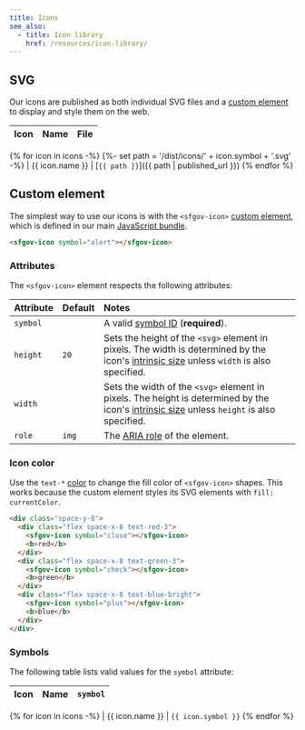 ```yaml
---
title: Icons
see_also:
  - title: Icon library
    href: /resources/icon-library/
---
```


## SVG

Our icons are published as both individual SVG files and a [custom
element](#custom-element) to display and style them on the web.

Icon | Name | File
:--: | :--- | :---
{% for icon in icons -%}
{%- set path = '/dist/icons/' + icon.symbol + '.svg' -%}
<sfgov-icon symbol="{{ icon.symbol }}"></sfgov-icon> | {{ icon.name }} | [`{{ path }}`]({{ path | published_url }})
{% endfor %}

## Custom element

The simplest way to use our icons is with the `<sfgov-icon>` [custom
element], which is defined in our main [JavaScript
bundle](/usage/javascript/).

```html
<sfgov-icon symbol="alert"></sfgov-icon>
```

### Attributes
The `<sfgov-icon>` element respects the following attributes:

Attribute | Default | Notes
:--- | :--- | :---
`symbol` | | A valid [symbol ID](#symbols) (**required**).
`height` | `20` | Sets the height of the `<svg>` element in pixels. The width is determined by the icon's [intrinsic size] unless `width` is also specified.
`width` | | Sets the width of the `<svg>` element in pixels. The height is determined by the icon's [intrinsic size] unless `height` is also specified.
`role` | `img` | The [ARIA role] of the element.

### Icon color

Use the `text-*` [color](/foundations/color/) to change the fill
color of `<sfgov-icon>` shapes. This works because the
custom element styles its SVG elements with `fill: currentColor`.

```html
<div class="space-y-8">
  <div class="flex space-x-8 text-red-3">
    <sfgov-icon symbol="close"></sfgov-icon>
    <b>red</b>
  </div>
  <div class="flex space-x-8 text-green-3">
    <sfgov-icon symbol="check"></sfgov-icon>
    <b>green</b>
  </div>
  <div class="flex space-x-8 text-blue-bright">
    <sfgov-icon symbol="plus"></sfgov-icon>
    <b>blue</b>
  </div>
</div>
```

### Symbols

The following table lists valid values for the `symbol` attribute:

Icon | Name | `symbol`
:--: | :--- | :--- 
{% for icon in icons -%}
<sfgov-icon symbol="{{ icon.symbol }}"></sfgov-icon> | {{ icon.name }} | `{{ icon.symbol }}`
{% endfor %}

[custom element]: https://developer.mozilla.org/en-US/docs/Web/Web_Components/Using_custom_elements
[aria role]: https://developer.mozilla.org/en-US/docs/Web/Accessibility/ARIA/ARIA_Techniques#roles
[intrinsic size]: https://www.w3.org/Graphics/SVG/WG/wiki/Intrinsic_Sizing
